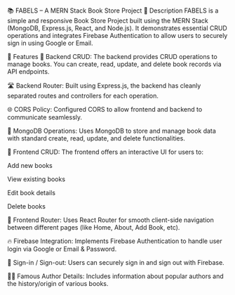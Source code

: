 📚 FABELS – A MERN Stack Book Store Project
📝 Description
FABELS is a simple and responsive Book Store Project built using the MERN Stack (MongoDB, Express.js, React, and Node.js). It demonstrates essential CRUD operations and integrates Firebase Authentication to allow users to securely sign in using Google or Email.

🚀 Features
🔧 Backend CRUD:
The backend provides CRUD operations to manage books. You can create, read, update, and delete book records via API endpoints.

🛣️ Backend Router:
Built using Express.js, the backend has cleanly separated routes and controllers for each operation.

🌐 CORS Policy:
Configured CORS to allow frontend and backend to communicate seamlessly.

📂 MongoDB Operations:
Uses MongoDB to store and manage book data with standard create, read, update, and delete functionalities.

🎨 Frontend CRUD:
The frontend offers an interactive UI for users to:

Add new books

View existing books

Edit book details

Delete books

🧭 Frontend Router:
Uses React Router for smooth client-side navigation between different pages (like Home, About, Add Book, etc).

🔥 Firebase Integration:
Implements Firebase Authentication to handle user login via Google or Email & Password.

🔐 Sign-in / Sign-out:
Users can securely sign in and sign out with Firebase.

👨‍💼 Famous Author Details:
Includes information about popular authors and the history/origin of various books.